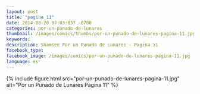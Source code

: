 ```yaml
---
layout: post
title: "pagina 11"
date: 2014-08-20 07:03:037 -0700
categories: por-un-punado-de-lunares
thumbnail: /images/comics/thumbs/por-un-punado-de-lunares-pagina-11.jpg
keywords: 
description: Shamsee Por un Punado de Lunares - Pagina 11
facebook_type: 
facebook_image: /images/comics/por-un-punado-de-lunares-pagina-11.jpg
language: es
---
```

{% include figure.html src="por-un-punado-de-lunares-pagina-11.jpg" alt="Por un Punado de Lunares Pagina 11" %}